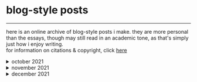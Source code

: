 # blog-style posts
* * *

here is an online archive of blog-style posts i make. they are more personal than the essays, though may still read in an academic tone, as that's simply just how i enjoy writing.  
for information on citations & copyright, click [here](copyright.html)

<details>
<summary> october 2021 </summary>
<br>
<ul> 
<li>31-10-21 <a href= "blog_posts/31-10-21.html"> on tattoos, the body, & being trans</a> </li>
</ul>
</details>

<details>
<summary> november 2021 </summary>
<br>
<ul>
<li>4-11-21 <a href= "blog_posts/4-11-21.html"> on university essays, mental health, & failing</a> </li>
<li>7-11-21 <a href= "blog_posts/7-11-21.html"> on stimming, bass guitar, & perseverance</a> </li>
<li>16-11-21 <a href= "blog_posts/16-11-21.html"> on marketisation, accommodation, & mould</a> </li>
<li>20-11-21 <a href= "blog_posts/20-11-21.html"> on drag, poetry, & candles</a> </li>
</ul>
</details>

<details>
  <summary> december 2021 </summary>
  <br>
  <li>2-12-21 <a href= "blog_posts/2-12-21.html"> on stickers, dinosaurs, & vinyls</a> </li>
  <ul>
 
  </ul>
</details>

